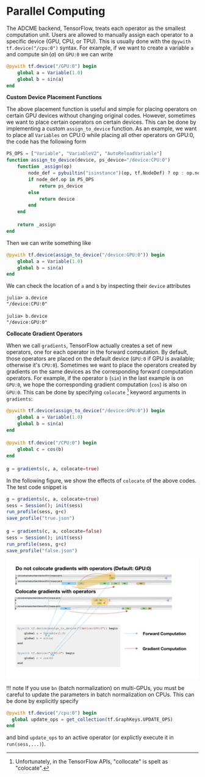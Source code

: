 # Parallel Computing

The ADCME backend, TensorFlow, treats each operator as the smallest computation unit. Users are allowed to manually assign each operator to a specific device (GPU, CPU, or TPU). This is usually done with the `@pywith tf.device("/cpu:0")` syntax. For example, if we want to create a variable `a` and compute $\sin(a)$ on `GPU:0` we can write
```julia
@pywith tf.device("/GPU:0") begin
    global a = Variable(1.0)
    global b = sin(a)
end
```

**Custom Device Placement Functions**

The above placement function is useful and simple for placing operators on certain GPU devices without changing original codes. However, sometimes we want to place certain operators on certain devices. This can be done by implementing a custom `assign_to_device` function. As an example, we want to place all `Variables` on CPU:0 while placing all other operators on GPU:0, the code has the following form
```julia
PS_OPS = ["Variable", "VariableV2", "AutoReloadVariable"]
function assign_to_device(device, ps_device="/device:CPU:0")
    function _assign(op)
        node_def = pybuiltin("isinstance")(op, tf.NodeDef) ? op : op.node_def
        if node_def.op in PS_OPS
            return ps_device
        else
            return device
        end
    end

    return _assign
end
```
Then we can write something like
```julia
@pywith tf.device(assign_to_device("/device:GPU:0")) begin
    global a = Variable(1.0)
    global b = sin(a)
end
```
We can check the location of `a` and `b` by inspecting their `device` attributes
```julia-repl
julia> a.device
"/device:CPU:0"

julia> b.device
"/device:GPU:0"
```

**Collocate Gradient Operators**

When we call `gradients`, TensorFlow actually creates a set of new operators, one for each operator in the forward computation. By default, those operators are placed on the default device (`GPU:0` if GPU is available; otherwise it's `CPU:0`). Sometimes we want to place the operators created by gradients on the same devices as the corresponding forward computation operators. For example, if the operator `b` (`sin`) in the last example is on `GPU:0`, we hope the corresponding gradient computation (`cos`) is also on `GPU:0`. This can be done by specifying `colocate` [^colocate] keyword arguments in `gradients`:
[^colocate]: Unfortunately, in the TensorFlow APIs, "collocate" is spelt as "colocate". 
```julia
@pywith tf.device(assign_to_device("/device:GPU:0")) begin
    global a = Variable(1.0)
    global b = sin(a)
end

@pywith tf.device("/CPU:0") begin
    global c = cos(b)
end

g = gradients(c, a, colocate=true)
```
In the following figure, we show the effects of `colocate` of the above codes. The test code snippet is
```julia
g = gradients(c, a, colocate=true)
sess = Session(); init(sess)
run_profile(sess, g+c)
save_profile("true.json")

g = gradients(c, a, colocate=false)
sess = Session(); init(sess)
run_profile(sess, g+c)
save_profile("false.json")
```

![](./assets/colocate.png)

!!! note
  If you use `bn` (batch normalization) on multi-GPUs, you must be careful to update the parameters in batch normalization on CPUs. This can be done by explicitly specify 
  ```julia
  @pywith tf.device("/cpu:0") begin
    global update_ops = get_collection(tf.GraphKeys.UPDATE_OPS)
  end
  ```
  and bind `update_ops` to an active operator (or explictly execute it in `run(sess,...)`).